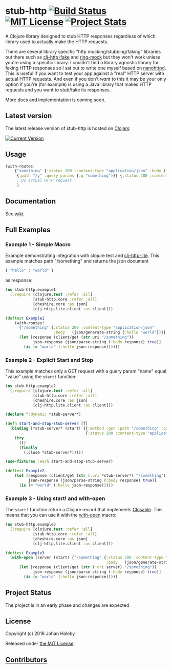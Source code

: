# stub-http [![Build Status](https://img.shields.io/travis/johanhaleby/stub-http.svg?style=flat)](https://travis-ci.org/johanhaleby/stub-http) [![MIT License](https://img.shields.io/badge/license-MIT-brightgreen.svg?style=flat)](https://www.tldrlegal.com/l/mit) [![Project Stats](https://www.openhub.net/p/stub-http/widgets/project_thin_badge.gif)](https://www.openhub.net/p/stub-http)

A Clojure library designed to stub HTTP responses regardless of which library used to actually make the HTTP requests.
  
There are several library specific "http mocking/stubbing/faking" libraries out there such as [clj-http-fake](https://github.com/myfreeweb/clj-http-fake) and 
[ring-mock](https://github.com/ring-clojure/ring-mock) but they won't work unless you're using a specific library. I couldn't find a library agnostic library for 
faking HTTP responses so I sat out to write one myself based on [nanohttpd](https://github.com/NanoHttpd/nanohttpd). This is useful
if you want to test your app against a "real" HTTP server with actual HTTP requests. And even if you don't _want_ to this it may be your only
option if you're (for example) is using a Java library that makes HTTP requests and you want to stub/fake its responses.

More docs and implementation is coming soon.

## Latest version

The latest release version of stub-http is hosted on [Clojars](https://clojars.org):

[![Current Version](https://clojars.org/se.haleby/stub-http/latest-version.svg)](https://clojars.org/se.haleby/stub-http)

## Usage

```clojure
(with-routes! 
	{"something" {:status 200 :content-type "application/json" :body (json/generate-string {:hello "world"})}
	 {:path "/y" :query-params {:q "something")}} {:status 200 :content-type "application/json" :body  (json/generate-string {:hello "brave new world"})}}
	 ; Do actual HTTP request
	 )
```

## Documentation

See [wiki](https://github.com/johanhaleby/stub-http/wiki).

## Full Examples

### Example 1 - Simple Macro
Example demonstrating integration with clojure test and [clj-http-lite](https://github.com/hiredman/clj-http-lite). 
This example matches path "/something" and returns the json document
     
```javascript
{ "hello" : "world" }
```

as response: 

```clojure
(ns stub-http.example1
  (:require [clojure.test :refer :all]
            [stub-http.core :refer :all]
            [cheshire.core :as json]
            [clj-http.lite.client :as client]))

(deftest Example1  
    (with-routes!
      {"/something" {:status 200 :content-type "application/json"
                     :body   (json/generate-string {:hello "world"})}}
      (let [response (client/get (str uri "/something"))
            json-response (json/parse-string (:body response) true)]
        (is (= "world" (:hello json-response))))))
```

### Example 2 - Explicit Start and Stop

This example matches only a GET request with a query param "name" equal "value" using the `start!` function:

```clojure
(ns stub-http.example2
  (:require [clojure.test :refer :all]
            [stub-http.core :refer :all]
            [cheshire.core :as json]
            [clj-http.lite.client :as client]))

(declare ^:dynamic *stub-server*)

(defn start-and-stop-stub-server [f]
  (binding [*stub-server* (start! {{:method :get :path "/something" :query-params {:name "value"}}
                                   {:status 200 :content-type "application/json" :body (json/generate-string {:hello "world"})}})]
    (try
      (f)
      (finally
        (.close *stub-server*)))))

(use-fixtures :each start-and-stop-stub-server)

(deftest Example2
    (let [response (client/get (str (:uri *stub-server*) "/something"))
          json-response (json/parse-string (:body response) true)]
      (is (= "world" (:hello json-response)))))
```

### Example 3 - Using start! and with-open

The `start!` function return a Clojure record that implements [Closable](https://docs.oracle.com/javase/8/docs/api/java/io/Closeable.html). 
This means that you can use it with the [with-open](https://clojuredocs.org/clojure.core/with-open) macro:
  
```clojure
(ns stub-http.example3
  (:require [clojure.test :refer :all]
            [stub-http.core :refer :all]
            [cheshire.core :as json]
            [clj-http.lite.client :as client]))

(deftest Example3
  (with-open [server (start! {"/something" {:status 200 :content-type "application/json"
                                            :body   (json/generate-string {:hello "world"})}})]
      (let [response (client/get (str (:uri server) "/something"))
            json-response (json/parse-string (:body response) true)]
        (is (= "world" (:hello json-response)))))
```

## Project Status

The project is in an early phase and changes are expected

## License

Copyright (c) 2016 Johan Haleby

Released under [the MIT License](http://www.opensource.org/licenses/mit-license.php).

## [Contributors](https://github.com/johanhaleby/stub-http/contributors)
